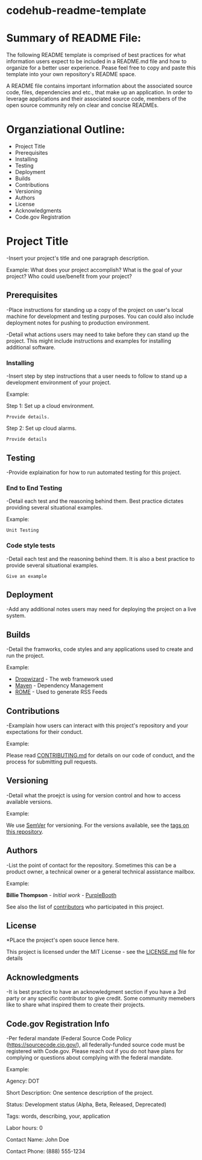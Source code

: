 # codehub-readme-template

# Summary of README File:

The following README template is comprised of best practices for what information users expect to be included in a README.md file and how to organize for a better user experience. Pease feel free to copy and paste this template into your own repository's README space. 

A README file contains important information about the associated source code, files, dependencies and etc., that make up an application. In order to leverage applications and their associated source code, members of the open source community rely on clear and concise READMEs.

# Organziational Outline:
* Project Title
* Prerequisites
* Installing
* Testing
* Deployment 
* Builds
* Contributions
* Versioning
* Authors
* License
* Acknowledgments
* Code.gov Registration


# Project Title

-Insert your project's title and one paragraph description.

Example: What does your project accomplish? What is the goal of your project? Who could use/benefit from your project?

## Prerequisites

-Place instructions for standing up a copy of the project on user's local machine for development and testing purposes. You can could also include deployment notes for pushing to production environment. 

-Detail what actions users may need to take before they can stand up the project. This might include instructions and examples for installing additional software.  

### Installing

-Insert step by step instructions that a user needs to follow to stand up a development environment of your project.

Example:

Step 1: Set up a cloud environment. 

```
Provide details. 
```

Step 2: Set up cloud alarms.

```
Provide details
```

## Testing

-Provide explaination for how to run automated testing for this project. 

### End to End Testing

-Detail each test and the reasoning behind them. Best practice dictates providing several situational examples.

Example:

```
Unit Testing
```

### Code style tests

-Detail each test and the reasoning behind them. It is also a best practice to provide several situational examples.

```
Give an example
```

## Deployment

-Add any additional notes users may need for deploying the project on a live system.

## Builds

-Detail the framworks, code styles and any applications used to create and run the project. 

Example:
 
* [Dropwizard](http://www.dropwizard.io/1.0.2/docs/) - The web framework used
* [Maven](https://maven.apache.org/) - Dependency Management
* [ROME](https://rometools.github.io/rome/) - Used to generate RSS Feeds

## Contributions

-Examplain how users can interact with this project's repository and your expectations for their conduct. 

Example:

Please read [CONTRIBUTING.md](https://gist.github.com/PurpleBooth/b24679402957c63ec426) for details on our code of conduct, and the process for submitting pull requests.

## Versioning

-Detail what the proejct is using for version control and how to access available versions. 

Example:

We use [SemVer](http://semver.org/) for versioning. For the versions available, see the [tags on this repository](https://github.com/your/project/tags). 

## Authors

-List the point of contact for the repository. Sometimes this can be a product owner, a technical owner or a general technical assistance mailbox. 

Example:

**Billie Thompson** - *Initial work* - [PurpleBooth](https://github.com/PurpleBooth)

See also the list of [contributors](https://github.com/your/project/contributors) who participated in this project.

## License

*PLace the project's open souce lience here. 

This project is licensed under the MIT License - see the [LICENSE.md](LICENSE.md) file for details

## Acknowledgments

-It is best practice to have an acknowledgment section if you have a 3rd party or any specific contributor to give credit. Some community memebers like to share what inspired them to create their projects. 

## Code.gov Registration Info
-Per federal mandate (Federal Source Code Policy (https://sourcecode.cio.gov/), all federally-funded source code must be registered with Code.gov. Please reach out if you do not have plans for complying or questions about complying with the federal mandate.

Example:

Agency: DOT

Short Description: One sentence description of the project.

Status: Development status (Alpha, Beta, Released, Deprecated)

Tags: words, describing, your, application

Labor hours: 0

Contact Name: John Doe

Contact Phone: (888) 555-1234

